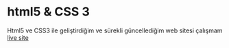 html5 & CSS 3
=====

Html5 ve CSS3 ile geliştirdiğim ve sürekli güncellediğim web sitesi çalışmam <br>
 <a href="https://ce29cfe75a741f5215cc467e17c7b3b24281020f.googledrive.com/host/0B_0lzatfBXIlfndlSXQ4XzM3ak5Gb1YzYkx1b0xNQVdQS0NjTk55bW94RU5UZ1hhaTZSMFU/">live site<a/>
